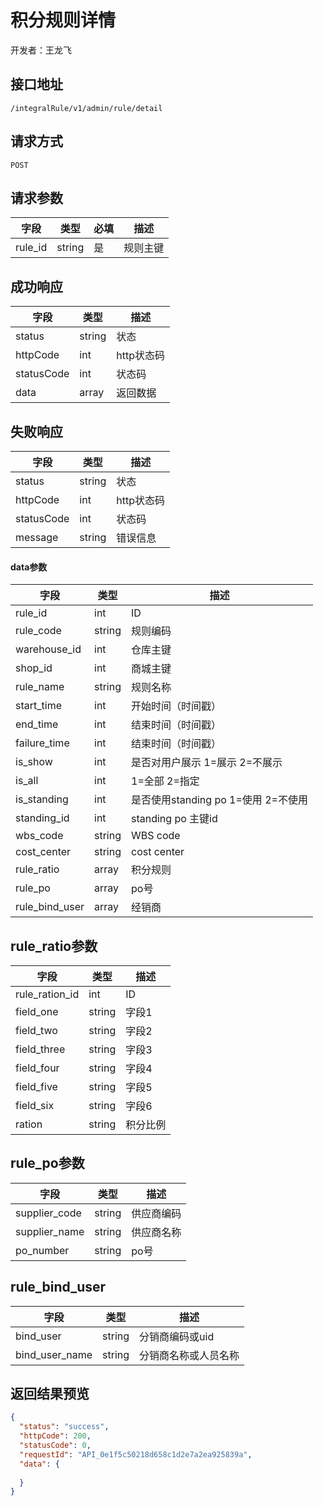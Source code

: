 # 积分规则详情

开发者：王龙飞

## 接口地址

`/integralRule/v1/admin/rule/detail`

## 请求方式

`POST`

## 请求参数

| 字段 | 类型   | 必填 | 描述     |
| ---- | ------ | ---- | -------- |
| rule_id | string | 是 | 规则主键 |

## 成功响应

| 字段       | 类型    | 描述        |
| ---------- | ------- | ----------- |
| status    | string  | 状态    |
| httpCode     | int  | http状态码    |
| statusCode | int  | 状态码 |
| data  | array  | 返回数据      |

## 失败响应

| 字段       | 类型    | 描述        |
| ---------- | ------- | ----------- |
| status    | string  | 状态    |
| httpCode     | int  | http状态码    |
| statusCode | int  | 状态码 |
| message  | string  | 错误信息      |


#### data参数

| 字段 | 类型 | 描述 |
| --- | --- | --- |
| rule_id | int | ID |
| rule_code | string | 规则编码 |
| warehouse_id | int |  仓库主键 |
| shop_id | int |  商城主键 |
| rule_name | string | 规则名称 |
| start_time | int |  开始时间（时间戳） |
| end_time | int |  结束时间（时间戳） |
| failure_time | int |  结束时间（时间戳） |
| is_show | int |  是否对用户展示 1=展示 2=不展示 |
| is_all | int |  1=全部 2=指定 |
| is_standing | int | 是否使用standing po 1=使用 2=不使用 |
| standing_id | int | standing po 主键id |
| wbs_code | string |  WBS code |
| cost_center | string |  cost center |
| rule_ratio | array |  积分规则 |
| rule_po | array |  po号 |
| rule_bind_user | array |  经销商 |

## rule_ratio参数
| 字段 | 类型 | 描述 |
| --- | --- | --- |
| rule_ration_id | int | ID |
| field_one | string | 字段1 |
| field_two | string | 字段2 |
| field_three | string | 字段3 |
| field_four | string | 字段4 |
| field_five | string | 字段5 |
| field_six | string | 字段6 |
| ration | string | 积分比例 |

## rule_po参数
| 字段 | 类型 | 描述 |
| --- | --- | --- |
| supplier_code | string | 供应商编码 |
| supplier_name | string | 供应商名称 |
| po_number | string | po号 |

## rule_bind_user
| 字段 | 类型 | 描述 |
| --- | --- | --- |
| bind_user | string | 分销商编码或uid |
| bind_user_name | string | 分销商名称或人员名称 |

## 返回结果预览

```json
{
  "status": "success",
  "httpCode": 200,
  "statusCode": 0,
  "requestId": "API_0e1f5c50218d658c1d2e7a2ea925839a",
  "data": {
    
  }
}
```